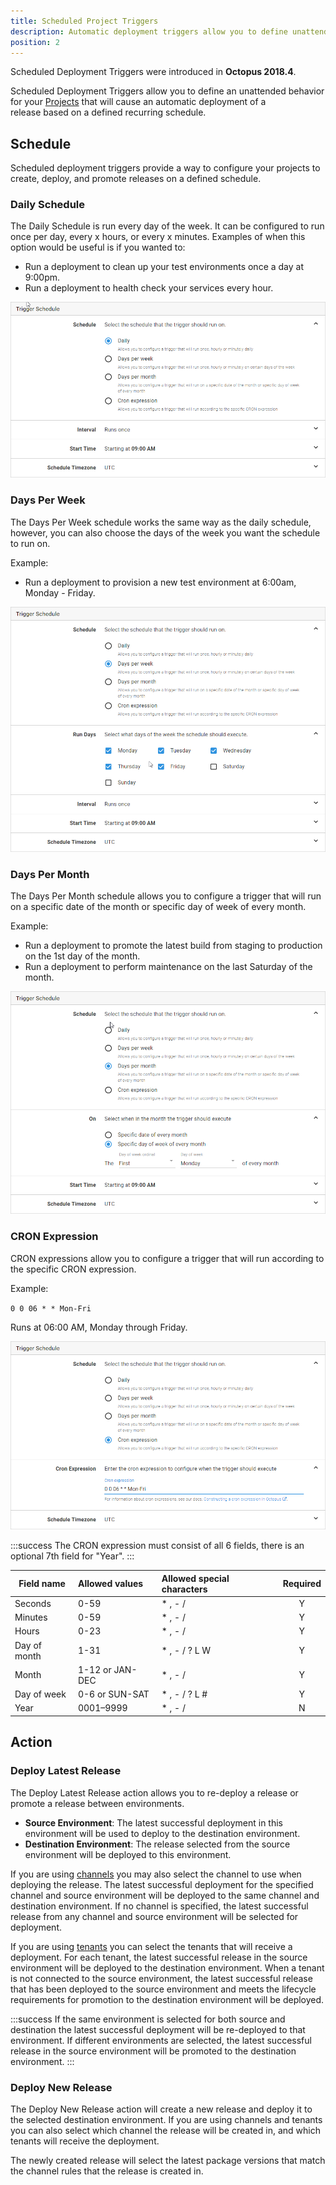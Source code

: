 ```yaml
---
title: Scheduled Project Triggers
description: Automatic deployment triggers allow you to define unattended behavior for your project that will cause an automatic deployment of a release into an environment.
position: 2
---
```


Scheduled Deployment Triggers were introduced in **Octopus 2018.4**.

Scheduled Deployment Triggers allow you to define an unattended behavior for your [Projects](/docs/deployment-process/projects/index.md) that will cause an automatic deployment of a release based on a defined recurring schedule.

## Schedule

Scheduled deployment triggers provide a way to configure your projects to create, deploy, and promote releases on a defined schedule.

### Daily Schedule

The Daily Schedule is run every day of the week. It can be configured to run once per day, every x hours, or every x minutes.
Examples of when this option would be useful is if you wanted to:
* Run a deployment to clean up your test environments once a day at 9:00pm.
* Run a deployment to health check your services every hour.

![](/docs/images/scheduled-project-triggers/scheduled-project-triggers-daily-schedule.png "width=500")

### Days Per Week
The Days Per Week schedule works the same way as the daily schedule, however, you can also choose the days of the week you want the schedule to run on.

Example:

* Run a deployment to provision a new test environment at 6:00am, Monday - Friday.

![](/docs/images/scheduled-project-triggers/scheduled-project-triggers-days-per-week-schedule.png "width=500")

### Days Per Month
The Days Per Month schedule allows you to configure a trigger that will run on a specific date of the month or specific day of week of every month.

Example:

* Run a deployment to promote the latest build from staging to production on the 1st day of the month.
* Run a deployment to perform maintenance on the last Saturday of the month.

![](/docs/images/scheduled-project-triggers/scheduled-project-triggers-days-per-month-schedule.png "width=500")

### CRON Expression

CRON expressions allow you to configure a trigger that will run according to the specific CRON expression.

Example:

`0 0 06 * * Mon-Fri`

Runs at 06:00 AM, Monday through Friday.

![](/docs/images/scheduled-project-triggers/scheduled-project-triggers-cron-expression.png "width=500")

:::success
The CRON expression must consist of all 6 fields, there is an optional 7th field for "Year".
:::

| Field name    | Allowed values       | Allowed special characters  | Required |
| ------------- |:-------------------- |:--------------------------- | :------: |
| Seconds       | 0-59                 | * , - /                     | Y        |
| Minutes       | 0-59                 | * , - /                     | Y        |
| Hours         | 0-23                 | * , - /                     | Y        |
| Day of month  | 1-31                 | * , - / ? L W               | Y        |
| Month         | 1-12 or JAN-DEC      | * , - /                     | Y        |
| Day of week   | 0-6 or SUN-SAT       | * , - / ? L #               | Y        |
| Year          | 0001–9999            | * , - /                     | N        |

## Action

### Deploy Latest Release

The Deploy Latest Release action allows you to re-deploy a release or promote a release between environments.
* **Source Environment**: The latest successful deployment in this environment will be used to deploy to the destination environment.
* **Destination Environment**: The release selected from the source environment will be deployed to this environment.

If you are using [channels](/docs/deployment-process/channels/index.md) you may also select the channel to use when deploying the release. The latest successful deployment for the specified channel and source environment will be deployed to the same channel and destination environment. If no channel is specified, the latest successful release from any channel and source environment will be selected for deployment.

If you are using [tenants](/docs/deployment-patterns/multi-tenant-deployments/index.md) you can select the tenants that will receive a deployment. For each tenant, the latest successful release in the source environment will be deployed to the destination environment. When a tenant is not connected to the source environment, the latest successful release that has been deployed to the source environment and meets the lifecycle requirements for promotion to the destination environment will be deployed.

:::success
If the same environment is selected for both source and destination the latest successful deployment will be re-deployed to that environment. If different environments are selected, the latest successful release in the source environment will be promoted to the destination environment.
:::

### Deploy New Release
The Deploy New Release action will create a new release and deploy it to the selected destination environment. If you are using channels and tenants you can also select which channel the release will be created in, and which tenants will receive the deployment.

The newly created release will select the latest package versions that match the channel rules that the release is created in.
